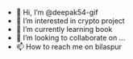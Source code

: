 - 👋 Hi, I’m @deepak54-gif
- 👀 I’m interested in crypto project
- 🌱 I’m currently learning book
- 💞️ I’m looking to collaborate on ...
- 📫 How to reach me on bilaspur
<!---
deepak54-gif/deepak54-gif is a ✨ special ✨ repository because its `README.md` (this file) appears on your GitHub profile.
You can click the Preview link to take a look at your changes.
--->
